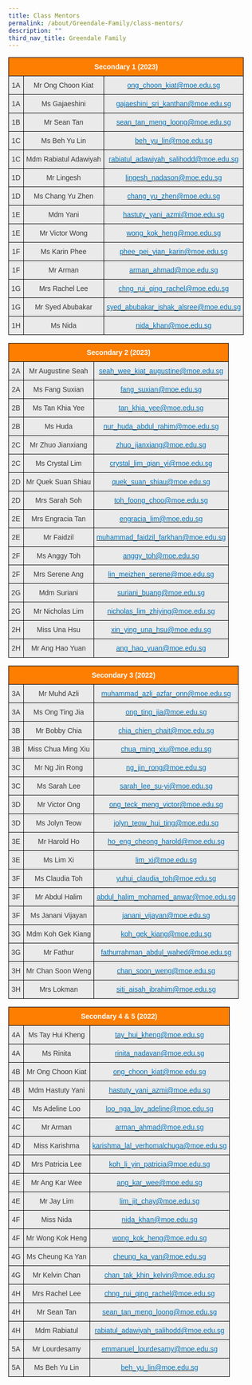 ```yaml
---
title: Class Mentors
permalink: /about/Greendale-Family/class-mentors/
description: ""
third_nav_title: Greendale Family
---
```

<style type="text/css">
.tg  {border-collapse:collapse;border-spacing:0;}
.tg td{border-color:black;border-style:solid;border-width:1px;font-family:Arial, sans-serif;font-size:14px;
  overflow:hidden;padding:10px 5px;word-break:normal;}
.tg th{border-color:black;border-style:solid;border-width:1px;font-family:Arial, sans-serif;font-size:14px;
  font-weight:normal;overflow:hidden;padding:10px 5px;word-break:normal;}
.tg .tg-x4kc{background-color:#EAEAEA;color:#3A3A3A;text-align:center;vertical-align:middle}
.tg .tg-t0cp{background-color:#FD7E00;color:#FFF;font-weight:bold;text-align:center;vertical-align:top}
.tg .tg-kytw{background-color:#EAEAEA;color:#0274BE;text-align:center;vertical-align:top}
</style>
<table class="tg">
<thead>
  <tr>
    <th class="tg-t0cp" colspan="3"><span style="font-weight:inherit;font-style:inherit;color:#FFF">Secondary 1 (2023)</span></th>
  </tr>
</thead>
<tbody>
  <tr>
    <td class="tg-x4kc"><span style="font-weight:inherit;font-style:inherit;background-color:#EAEAEA">1A</span></td>
    <td class="tg-x4kc"><span style="font-weight:inherit;font-style:inherit;background-color:#EAEAEA">Mr Ong Choon Kiat</span></td>
    <td class="tg-kytw"><a href="mailto:ong_choon_kiat@moe.edu.sg"><span style="font-weight:inherit;font-style:inherit;text-decoration:none;color:#0274BE;background-color:transparent">ong_choon_kiat@moe.edu.sg</span></a></td>
  </tr>
  <tr>
    <td class="tg-x4kc"><span style="font-weight:inherit;font-style:inherit;background-color:#EAEAEA">1A</span></td>
    <td class="tg-x4kc"><span style="font-weight:inherit;font-style:inherit;background-color:#EAEAEA">Ms Gajaeshini</span></td>
    <td class="tg-kytw"><a href="mailto:gajaeshini_sri_kanthan@moe.edu.sg"><span style="font-weight:inherit;font-style:inherit;text-decoration:none;color:#0274BE;background-color:transparent">gajaeshini_sri_kanthan@moe.edu.sg</span></a></td>
  </tr>
  <tr>
    <td class="tg-x4kc"><span style="font-weight:inherit;font-style:inherit;background-color:#EAEAEA">1B</span></td>
    <td class="tg-x4kc"><span style="font-weight:inherit;font-style:inherit;background-color:#EAEAEA">Mr Sean Tan</span></td>
    <td class="tg-kytw"><a href="mailto:sean_tan_meng_loong@moe.edu.sg"><span style="font-weight:inherit;font-style:inherit;text-decoration:none;color:#0274BE;background-color:transparent">sean_tan_meng_loong@moe.edu.sg</span></a></td>
  </tr>
  <tr>
    <td class="tg-x4kc"><span style="font-weight:inherit;font-style:inherit;background-color:#EAEAEA">1C</span></td>
    <td class="tg-x4kc"><span style="font-weight:inherit;font-style:inherit;background-color:#EAEAEA">Ms Beh Yu Lin</span></td>
    <td class="tg-kytw"><a href="mailto:beh_yu_lin@moe.edu.sg"><span style="font-weight:inherit;font-style:inherit;text-decoration:none;color:#0274BE;background-color:transparent">beh_yu_lin@moe.edu.sg</span></a></td>
  </tr>
  <tr>
    <td class="tg-x4kc"><span style="font-weight:inherit;font-style:inherit;background-color:#EAEAEA">1C</span></td>
    <td class="tg-x4kc"><span style="font-weight:inherit;font-style:inherit;background-color:#EAEAEA">Mdm Rabiatul Adawiyah</span></td>
    <td class="tg-kytw"><a href="mailto:rabiatul_adawiyah_salihodd@moe.edu.sg"><span style="font-weight:inherit;font-style:inherit;text-decoration:none;color:#0274BE;background-color:transparent">rabiatul_adawiyah_salihodd@moe.edu.sg</span></a></td>
  </tr>
  <tr>
    <td class="tg-x4kc"><span style="font-weight:inherit;font-style:inherit;background-color:#EAEAEA">1D</span></td>
    <td class="tg-x4kc"><span style="font-weight:inherit;font-style:inherit;background-color:#EAEAEA">Mr Lingesh</span></td>
    <td class="tg-kytw"><a href="mailto:lingesh_nadason@moe.edu.sg"><span style="font-weight:inherit;font-style:inherit;text-decoration:none;color:#0274BE;background-color:transparent">lingesh_nadason@moe.edu.sg</span></a></td>
  </tr>
  <tr>
    <td class="tg-x4kc"><span style="font-weight:inherit;font-style:inherit;background-color:#EAEAEA">1D</span></td>
    <td class="tg-x4kc"><span style="font-weight:inherit;font-style:inherit;background-color:#EAEAEA">Ms Chang Yu Zhen</span></td>
    <td class="tg-kytw"><a href="mailto:chang_yu_zhen@moe.edu.sg"><span style="font-weight:inherit;font-style:inherit;text-decoration:none;color:#0274BE;background-color:transparent">chang_yu_zhen@moe.edu.sg</span></a></td>
  </tr>
<tr>
    <td class="tg-x4kc"><span style="font-weight:inherit;font-style:inherit;background-color:#EAEAEA">1E</span></td>
    <td class="tg-x4kc"><span style="font-weight:inherit;font-style:inherit;background-color:#EAEAEA">Mdm Yani</span></td>
    <td class="tg-kytw"><a href="mailto:hastuty_yani_azmi@moe.edu.sg"><span style="font-weight:inherit;font-style:inherit;text-decoration:none;color:#0274BE;background-color:transparent">hastuty_yani_azmi@moe.edu.sg</span></a></td>
  </tr>
  <tr>
    <td class="tg-x4kc"><span style="font-weight:inherit;font-style:inherit;background-color:#EAEAEA">1E</span></td>
    <td class="tg-x4kc"><span style="font-weight:inherit;font-style:inherit;background-color:#EAEAEA">Mr Victor Wong</span></td>
    <td class="tg-kytw"><a href="mailto:wong_kok_heng@moe.edu.sg"><span style="font-weight:inherit;font-style:inherit;text-decoration:none;color:#0274BE;background-color:transparent">wong_kok_heng@moe.edu.sg</span></a></td>
  </tr>
  <tr>
    <td class="tg-x4kc"><span style="font-weight:inherit;font-style:inherit;background-color:#EAEAEA">1F</span></td>
    <td class="tg-x4kc"><span style="font-weight:inherit;font-style:inherit;background-color:#EAEAEA">Ms Karin Phee</span></td>
    <td class="tg-kytw"><a href="mailto:phee_pei_yian_karin@moe.edu.sg"><span style="font-weight:inherit;font-style:inherit;text-decoration:none;color:#0274BE;background-color:transparent">phee_pei_yian_karin@moe.edu.sg</span></a></td>
  </tr>
  <tr>
    <td class="tg-x4kc"><span style="font-weight:inherit;font-style:inherit;background-color:#EAEAEA">1F</span></td>
    <td class="tg-x4kc"><span style="font-weight:inherit;font-style:inherit;background-color:#EAEAEA">Mr Arman</span></td>
    <td class="tg-kytw"><a href="mailto:arman_ahmad@moe.edu.sg"><span style="font-weight:inherit;font-style:inherit;text-decoration:none;color:#0274BE;background-color:transparent">arman_ahmad@moe.edu.sg</span></a></td>
  </tr>
  <tr>
    <td class="tg-x4kc"><span style="font-weight:inherit;font-style:inherit;background-color:#EAEAEA">1G</span></td>
    <td class="tg-x4kc"><span style="font-weight:inherit;font-style:inherit;background-color:#EAEAEA">Mrs Rachel Lee</span></td>
    <td class="tg-kytw"><a href="mailto:chng_rui_qing_rachel@moe.edu.sg"><span style="font-weight:inherit;font-style:inherit;text-decoration:none;color:#0274BE;background-color:transparent">chng_rui_qing_rachel@moe.edu.sg</span></a></td>
  </tr>
  <tr>
    <td class="tg-x4kc"><span style="font-weight:inherit;font-style:inherit;background-color:#EAEAEA">1G</span></td>
    <td class="tg-x4kc"><span style="font-weight:inherit;font-style:inherit;background-color:#EAEAEA">Mr Syed Abubakar</span></td>
    <td class="tg-kytw"><a href="mailto:syed_abubakar_ishak_alsree@moe.edu.sg"><span style="font-weight:inherit;font-style:inherit;text-decoration:none;color:#0274BE;background-color:transparent">syed_abubakar_ishak_alsree@moe.edu.sg</span></a></td>
  </tr>
  <tr>
    <td class="tg-x4kc"><span style="font-weight:inherit;font-style:inherit;background-color:#EAEAEA">1H</span></td>
    <td class="tg-x4kc"><span style="font-weight:inherit;font-style:inherit;background-color:#EAEAEA">Ms Nida</span></td>
    <td class="tg-kytw"><a href="mailto:nida_khan@moe.edu.sg"><span style="font-weight:inherit;font-style:inherit;text-decoration:none;color:#0274BE;background-color:transparent">nida_khan@moe.edu.sg</span></a></td>
  </tr>

</tbody>
</table>

<style type="text/css">
.tg  {border-collapse:collapse;border-spacing:0;}
.tg td{border-color:black;border-style:solid;border-width:1px;font-family:Arial, sans-serif;font-size:14px;
  overflow:hidden;padding:10px 5px;word-break:normal;}
.tg th{border-color:black;border-style:solid;border-width:1px;font-family:Arial, sans-serif;font-size:14px;
  font-weight:normal;overflow:hidden;padding:10px 5px;word-break:normal;}
.tg .tg-x4kc{background-color:#EAEAEA;color:#3A3A3A;text-align:center;vertical-align:middle}
.tg .tg-t0cp{background-color:#FD7E00;color:#FFF;font-weight:bold;text-align:center;vertical-align:top}
.tg .tg-kytw{background-color:#EAEAEA;color:#0274BE;text-align:center;vertical-align:top}
</style>
<table class="tg">
<thead>
  <tr>
    <th class="tg-t0cp" colspan="3"><span style="font-weight:inherit;font-style:inherit;color:#FFF">Secondary 2 (2023)</span></th>
  </tr>
</thead>
<tbody>
  <tr>
    <td class="tg-x4kc"><span style="font-weight:inherit;font-style:inherit;background-color:#EAEAEA">2A</span></td>
    <td class="tg-x4kc"><span style="font-weight:inherit;font-style:inherit;background-color:#EAEAEA">Mr Augustine Seah</span></td>
    <td class="tg-kytw"><a href="mailto:seah_wee_kiat_augustine@moe.edu.sg"><span style="font-weight:inherit;font-style:inherit;text-decoration:none;color:#0274BE;background-color:transparent">seah_wee_kiat_augustine@moe.edu.sg</span></a></td>
  </tr>
  <tr>
    <td class="tg-x4kc"><span style="font-weight:inherit;font-style:inherit;background-color:#EAEAEA">2A</span></td>
    <td class="tg-x4kc"><span style="font-weight:inherit;font-style:inherit;background-color:#EAEAEA">Ms Fang Suxian</span></td>
    <td class="tg-kytw"><a href="mailto:fang_suxian@moe.edu.sg"><span style="font-weight:inherit;font-style:inherit;text-decoration:none;color:#0274BE;background-color:transparent">fang_suxian@moe.edu.sg</span></a></td>
  </tr>
  <tr>
    <td class="tg-x4kc"><span style="font-weight:inherit;font-style:inherit;background-color:#EAEAEA">2B</span></td>
    <td class="tg-x4kc"><span style="font-weight:inherit;font-style:inherit;background-color:#EAEAEA">Ms Tan Khia Yee</span></td>
    <td class="tg-kytw"><a href="mailto:tan_khia_yee@moe.edu.sg"><span style="font-weight:inherit;font-style:inherit;text-decoration:none;color:#0274BE;background-color:transparent">tan_khia_yee@moe.edu.sg</span></a></td>
  </tr>
  <tr>
    <td class="tg-x4kc"><span style="font-weight:inherit;font-style:inherit;background-color:#EAEAEA">2B</span></td>
    <td class="tg-x4kc"><span style="font-weight:inherit;font-style:inherit;background-color:#EAEAEA">Ms Huda</span></td>
    <td class="tg-kytw"><a href="mailto:nur_huda_abdul_rahim@moe.edu.sg"><span style="font-weight:inherit;font-style:inherit;text-decoration:none;color:#0274BE;background-color:transparent">nur_huda_abdul_rahim@moe.edu.sg</span></a></td>
  </tr>
  <tr>
    <td class="tg-x4kc"><span style="font-weight:inherit;font-style:inherit;background-color:#EAEAEA">2C</span></td>
    <td class="tg-x4kc"><span style="font-weight:inherit;font-style:inherit;background-color:#EAEAEA">Mr Zhuo Jianxiang</span></td>
    <td class="tg-kytw"><a href="mailto:zhuo_jianxiang@moe.edu.sg"><span style="font-weight:inherit;font-style:inherit;text-decoration:none;color:#0274BE;background-color:transparent">zhuo_jianxiang@moe.edu.sg</span></a></td>
  </tr>
  <tr>
    <td class="tg-x4kc"><span style="font-weight:inherit;font-style:inherit;background-color:#EAEAEA">2C</span></td>
    <td class="tg-x4kc"><span style="font-weight:inherit;font-style:inherit;background-color:#EAEAEA">Ms Crystal Lim</span></td>
    <td class="tg-kytw"><a href="mailto:crystal_lim_qian_yi@moe.edu.sg"><span style="font-weight:inherit;font-style:inherit;text-decoration:none;color:#0274BE;background-color:transparent">crystal_lim_qian_yi@moe.edu.sg</span></a></td>
  </tr>
  <tr>
    <td class="tg-x4kc"><span style="font-weight:inherit;font-style:inherit;background-color:#EAEAEA">2D</span></td>
    <td class="tg-x4kc"><span style="font-weight:inherit;font-style:inherit;background-color:#EAEAEA">Mr Quek Suan Shiau</span></td>
    <td class="tg-kytw"><a href="mailto:quek_suan_shiau@moe.edu.sg"><span style="font-weight:inherit;font-style:inherit;text-decoration:none;color:#0274BE;background-color:transparent">quek_suan_shiau@moe.edu.sg</span></a></td>
  </tr>
  <tr>
    <td class="tg-x4kc"><span style="font-weight:inherit;font-style:inherit;background-color:#EAEAEA">2D</span></td>
    <td class="tg-x4kc"><span style="font-weight:inherit;font-style:inherit;background-color:#EAEAEA">Mrs Sarah Soh</span></td>
    <td class="tg-kytw"><a href="mailto:toh_foong_choo@moe.edu.sg"><span style="font-weight:inherit;font-style:inherit;text-decoration:none;color:#0274BE;background-color:transparent">toh_foong_choo@moe.edu.sg</span></a></td>
  </tr>
  <tr>
    <td class="tg-x4kc"><span style="font-weight:inherit;font-style:inherit;background-color:#EAEAEA">2E</span></td>
    <td class="tg-x4kc"><span style="font-weight:inherit;font-style:inherit;background-color:#EAEAEA">Mrs Engracia Tan</span></td>
    <td class="tg-kytw"><a href="mailto:engracia_lim@moe.edu.sg"><span style="font-weight:inherit;font-style:inherit;text-decoration:none;color:#0274BE;background-color:transparent">engracia_lim@moe.edu.sg</span></a></td>
  </tr>
  <tr>
    <td class="tg-x4kc"><span style="font-weight:inherit;font-style:inherit;background-color:#EAEAEA">2E</span></td>
    <td class="tg-x4kc"><span style="font-weight:inherit;font-style:inherit;background-color:#EAEAEA">Mr Faidzil</span></td>
    <td class="tg-kytw"><a href="mailto:muhammad_faidzil_farkhan@moe.edu.sg"><span style="font-weight:inherit;font-style:inherit;text-decoration:none;color:#0274BE;background-color:transparent">muhammad_faidzil_farkhan@moe.edu.sg</span></a></td>
  </tr>
  <tr>
    <td class="tg-x4kc"><span style="font-weight:inherit;font-style:inherit;background-color:#EAEAEA">2F</span></td>
    <td class="tg-x4kc"><span style="font-weight:inherit;font-style:inherit;background-color:#EAEAEA">Ms Anggy Toh</span></td>
    <td class="tg-kytw"><a href="mailto:anggy_toh@moe.edu.sg"><span style="font-weight:inherit;font-style:inherit;text-decoration:none;color:#0274BE;background-color:transparent">anggy_toh@moe.edu.sg</span></a></td>
  </tr>
  <tr>
    <td class="tg-x4kc"><span style="font-weight:inherit;font-style:inherit;background-color:#EAEAEA">2F</span></td>
    <td class="tg-x4kc"><span style="font-weight:inherit;font-style:inherit;background-color:#EAEAEA">Mrs Serene Ang</span></td>
    <td class="tg-kytw"><a href="mailto:lin_meizhen_serene@moe.edu.sg"><span style="font-weight:inherit;font-style:inherit;text-decoration:none;color:#0274BE;background-color:transparent">lin_meizhen_serene@moe.edu.sg</span></a></td>
  </tr>
  <tr>
    <td class="tg-x4kc"><span style="font-weight:inherit;font-style:inherit;background-color:#EAEAEA">2G</span></td>
    <td class="tg-x4kc"><span style="font-weight:inherit;font-style:inherit;background-color:#EAEAEA">Mdm Suriani</span></td>
    <td class="tg-kytw"><a href="mailto:suriani_buang@moe.edu.sg"><span style="font-weight:inherit;font-style:inherit;text-decoration:none;color:#0274BE;background-color:transparent">suriani_buang@moe.edu.sg</span></a></td>
  </tr>
  <tr>
    <td class="tg-x4kc"><span style="font-weight:inherit;font-style:inherit;background-color:#EAEAEA">2G</span></td>
    <td class="tg-x4kc"><span style="font-weight:inherit;font-style:inherit;background-color:#EAEAEA">Mr Nicholas Lim</span></td>
    <td class="tg-kytw"><a href="mailto:nicholas_lim_zhiying@moe.edu.sg"><span style="font-weight:inherit;font-style:inherit;text-decoration:none;color:#0274BE;background-color:transparent">nicholas_lim_zhiying@moe.edu.sg</span></a></td>
  </tr>
  <tr>
    <td class="tg-x4kc"><span style="font-weight:inherit;font-style:inherit;background-color:#EAEAEA">2H</span></td>
    <td class="tg-x4kc"><span style="font-weight:inherit;font-style:inherit;background-color:#EAEAEA">Miss Una Hsu</span></td>
    <td class="tg-kytw"><a href="mailto:xin_ying_una_hsu@moe.edu.sg"><span style="font-weight:inherit;font-style:inherit;text-decoration:none;color:#0274BE;background-color:transparent">xin_ying_una_hsu@moe.edu.sg</span></a></td>
  </tr>
  <tr>
    <td class="tg-x4kc"><span style="font-weight:inherit;font-style:inherit;background-color:#EAEAEA">2H</span></td>
    <td class="tg-x4kc"><span style="font-weight:inherit;font-style:inherit;background-color:#EAEAEA">Mr Ang Hao Yuan</span></td>
    <td class="tg-kytw"><a href="mailto:ang_hao_yuan@moe.edu.sg"><span style="font-weight:inherit;font-style:inherit;text-decoration:none;color:#0274BE;background-color:transparent">ang_hao_yuan@moe.edu.sg</span></a></td>
  </tr>
</tbody>
</table>

<style type="text/css">
.tg  {border-collapse:collapse;border-spacing:0;}
.tg td{border-color:black;border-style:solid;border-width:1px;font-family:Arial, sans-serif;font-size:14px;
  overflow:hidden;padding:10px 5px;word-break:normal;}
.tg th{border-color:black;border-style:solid;border-width:1px;font-family:Arial, sans-serif;font-size:14px;
  font-weight:normal;overflow:hidden;padding:10px 5px;word-break:normal;}
.tg .tg-x4kc{background-color:#EAEAEA;color:#3A3A3A;text-align:center;vertical-align:middle}
.tg .tg-t0cp{background-color:#FD7E00;color:#FFF;font-weight:bold;text-align:center;vertical-align:top}
.tg .tg-kytw{background-color:#EAEAEA;color:#0274BE;text-align:center;vertical-align:top}
</style>
<table class="tg">
<thead>
  <tr>
    <th class="tg-t0cp" colspan="3"><span style="font-weight:inherit;font-style:inherit;color:#FFF">Secondary 3 (2022)</span></th>
  </tr>
</thead>
<tbody>
  <tr>
    <td class="tg-x4kc"><span style="font-weight:inherit;font-style:inherit;background-color:#EAEAEA">3A</span></td>
    <td class="tg-x4kc"><span style="font-weight:inherit;font-style:inherit;background-color:#EAEAEA">Mr Muhd Azli</span></td>
    <td class="tg-kytw"><a href="mailto:muhammad_azli_azfar_onn@moe.edu.sg"><span style="font-weight:inherit;font-style:inherit;text-decoration:none;color:#0274BE;background-color:transparent">muhammad_azli_azfar_onn@moe.edu.sg</span></a></td>
  </tr>
  <tr>
    <td class="tg-x4kc"><span style="font-weight:inherit;font-style:inherit;background-color:#EAEAEA">3A</span></td>
    <td class="tg-x4kc"><span style="font-weight:inherit;font-style:inherit;background-color:#EAEAEA">Ms Ong Ting Jia</span></td>
    <td class="tg-kytw"><a href="mailto:ong_ting_jia@moe.edu.sg"><span style="font-weight:inherit;font-style:inherit;text-decoration:none;color:#0274BE;background-color:transparent">ong_ting_jia@moe.edu.sg</span></a></td>
  </tr>
  <tr>
    <td class="tg-x4kc"><span style="font-weight:inherit;font-style:inherit;background-color:#EAEAEA">3B</span></td>
    <td class="tg-x4kc"><span style="font-weight:inherit;font-style:inherit;background-color:#EAEAEA">Mr Bobby Chia</span></td>
    <td class="tg-kytw"><a href="mailto:chia_chien_chait@moe.edu.sg"><span style="font-weight:inherit;font-style:inherit;text-decoration:none;color:#0274BE;background-color:transparent">chia_chien_chait@moe.edu.sg</span></a></td>
  </tr>
  <tr>
    <td class="tg-x4kc"><span style="font-weight:inherit;font-style:inherit;background-color:#EAEAEA">3B</span></td>
    <td class="tg-x4kc"><span style="font-weight:inherit;font-style:inherit;background-color:#EAEAEA">Miss Chua Ming Xiu</span></td>
    <td class="tg-kytw"><a href="mailto:chua_ming_xiu@moe.edu.sg"><span style="font-weight:inherit;font-style:inherit;text-decoration:none;color:#0274BE;background-color:transparent">chua_ming_xiu@moe.edu.sg</span></a></td>
  </tr>
  <tr>
    <td class="tg-x4kc"><span style="font-weight:inherit;font-style:inherit;background-color:#EAEAEA">3C</span></td>
    <td class="tg-x4kc"><span style="font-weight:inherit;font-style:inherit;background-color:#EAEAEA">Mr Ng Jin Rong</span></td>
    <td class="tg-kytw"><a href="mailto:ng_jin_rong@moe.edu.sg"><span style="font-weight:inherit;font-style:inherit;text-decoration:none;color:#0274BE;background-color:transparent">ng_jin_rong@moe.edu.sg</span></a></td>
  </tr>
  <tr>
    <td class="tg-x4kc"><span style="font-weight:inherit;font-style:inherit;background-color:#EAEAEA">3C</span></td>
    <td class="tg-x4kc"><span style="font-weight:inherit;font-style:inherit;background-color:#EAEAEA">Ms Sarah Lee</span></td>
    <td class="tg-kytw"><a href="mailto:sarah_lee_su-yi@moe.edu.sg"><span style="font-weight:inherit;font-style:inherit;text-decoration:none;color:#0274BE;background-color:transparent">sarah_lee_su-yi@moe.edu.sg</span></a></td>
  </tr>
  <tr>
    <td class="tg-x4kc"><span style="font-weight:inherit;font-style:inherit;background-color:#EAEAEA">3D</span></td>
    <td class="tg-x4kc"><span style="font-weight:inherit;font-style:inherit;background-color:#EAEAEA">Mr Victor Ong</span></td>
    <td class="tg-kytw"><a href="mailto:ong_teck_meng_victor@moe.edu.sg"><span style="font-weight:inherit;font-style:inherit;text-decoration:none;color:#0274BE;background-color:transparent">ong_teck_meng_victor@moe.edu.sg</span></a></td>
  </tr>
  <tr>
    <td class="tg-x4kc"><span style="font-weight:inherit;font-style:inherit;background-color:#EAEAEA">3D</span></td>
    <td class="tg-x4kc"><span style="font-weight:inherit;font-style:inherit;background-color:#EAEAEA">Ms Jolyn Teow</span></td>
    <td class="tg-kytw"><a href="mailto:jolyn_teow_hui_ting@moe.edu.sg"><span style="font-weight:inherit;font-style:inherit;text-decoration:none;color:#0274BE;background-color:transparent">jolyn_teow_hui_ting@moe.edu.sg</span></a></td>
  </tr>
  <tr>
    <td class="tg-x4kc"><span style="font-weight:inherit;font-style:inherit;background-color:#EAEAEA">3E</span></td>
    <td class="tg-x4kc"><span style="font-weight:inherit;font-style:inherit;background-color:#EAEAEA">Mr Harold Ho</span></td>
    <td class="tg-kytw"><a href="mailto:ho_eng_cheong_harold@moe.edu.sg"><span style="font-weight:inherit;font-style:inherit;text-decoration:none;color:#0274BE;background-color:transparent">ho_eng_cheong_harold@moe.edu.sg</span></a></td>
  </tr>
  <tr>
    <td class="tg-x4kc"><span style="font-weight:inherit;font-style:inherit;background-color:#EAEAEA">3E</span></td>
    <td class="tg-x4kc"><span style="font-weight:inherit;font-style:inherit;background-color:#EAEAEA">Ms Lim Xi</span></td>
    <td class="tg-kytw"><a href="mailto:lim_xi@moe.edu.sg"><span style="font-weight:inherit;font-style:inherit;text-decoration:none;color:#0274BE;background-color:transparent">lim_xi@moe.edu.sg</span></a></td>
  </tr>
  <tr>
    <td class="tg-x4kc"><span style="font-weight:inherit;font-style:inherit;background-color:#EAEAEA">3F</span></td>
    <td class="tg-x4kc"><span style="font-weight:inherit;font-style:inherit;background-color:#EAEAEA">Ms Claudia Toh</span></td>
    <td class="tg-kytw"><a href="mailto:yuhui_claudia_toh@moe.edu.sg"><span style="font-weight:inherit;font-style:inherit;text-decoration:none;color:#0274BE;background-color:transparent">yuhui_claudia_toh@moe.edu.sg</span></a></td>
  </tr>
  <tr>
    <td class="tg-x4kc"><span style="font-weight:inherit;font-style:inherit;background-color:#EAEAEA">3F</span></td>
    <td class="tg-x4kc"><span style="font-weight:inherit;font-style:inherit;background-color:#EAEAEA">Mr Abdul Halim</span></td>
    <td class="tg-kytw"><a href="mailto:abdul_halim_mohamed_anwar@moe.edu.sg"><span style="font-weight:inherit;font-style:inherit;text-decoration:none;color:#0274BE;background-color:transparent">abdul_halim_mohamed_anwar@moe.edu.sg</span></a></td>
  </tr>
  <tr>
    <td class="tg-x4kc"><span style="font-weight:inherit;font-style:inherit;background-color:#EAEAEA">3F</span></td>
    <td class="tg-x4kc"><span style="font-weight:inherit;font-style:inherit;background-color:#EAEAEA">Ms Janani Vijayan</span></td>
    <td class="tg-kytw"><a href="mailto:janani_vijayan@moe.edu.sg"><span style="font-weight:inherit;font-style:inherit;text-decoration:none;color:#0274BE;background-color:transparent">janani_vijayan@moe.edu.sg</span></a></td>
  </tr>
  <tr>
    <td class="tg-x4kc"><span style="font-weight:inherit;font-style:inherit;background-color:#EAEAEA">3G</span></td>
    <td class="tg-x4kc"><span style="font-weight:inherit;font-style:inherit;background-color:#EAEAEA">Mdm Koh Gek Kiang</span></td>
    <td class="tg-kytw"><a href="mailto:koh_gek_kiang@moe.edu.sg"><span style="font-weight:inherit;font-style:inherit;text-decoration:none;color:#0274BE;background-color:transparent">koh_gek_kiang@moe.edu.sg</span></a></td>
  </tr>
  <tr>
    <td class="tg-x4kc"><span style="font-weight:inherit;font-style:inherit;background-color:#EAEAEA">3G</span></td>
    <td class="tg-x4kc"><span style="font-weight:inherit;font-style:inherit;background-color:#EAEAEA">Mr Fathur</span></td>
    <td class="tg-kytw"><a href="mailto:fathurrahman_abdul_wahed@moe.edu.sg"><span style="font-weight:inherit;font-style:inherit;text-decoration:none;color:#0274BE;background-color:transparent">fathurrahman_abdul_wahed@moe.edu.sg</span></a></td>
  </tr>
  <tr>
    <td class="tg-x4kc"><span style="font-weight:inherit;font-style:inherit;background-color:#EAEAEA">3H</span></td>
    <td class="tg-x4kc"><span style="font-weight:inherit;font-style:inherit;background-color:#EAEAEA">Mr Chan Soon Weng</span></td>
    <td class="tg-kytw"><a href="mailto:chan_soon_weng@moe.edu.sg"><span style="font-weight:inherit;font-style:inherit;text-decoration:none;color:#0274BE;background-color:transparent">chan_soon_weng@moe.edu.sg</span></a></td>
  </tr>
  <tr>
    <td class="tg-x4kc"><span style="font-weight:inherit;font-style:inherit;background-color:#EAEAEA">3H</span></td>
    <td class="tg-x4kc"><span style="font-weight:inherit;font-style:inherit;background-color:#EAEAEA">Mrs Lokman</span></td>
    <td class="tg-kytw"><a href="mailto:siti_aisah_ibrahim@moe.edu.sg"><span style="font-weight:inherit;font-style:inherit;text-decoration:none;color:#0274BE;background-color:transparent">siti_aisah_ibrahim@moe.edu.sg</span></a></td>
  </tr>
</tbody>
</table>

<style type="text/css">
.tg  {border-collapse:collapse;border-spacing:0;}
.tg td{border-color:black;border-style:solid;border-width:1px;font-family:Arial, sans-serif;font-size:14px;
  overflow:hidden;padding:10px 5px;word-break:normal;}
.tg th{border-color:black;border-style:solid;border-width:1px;font-family:Arial, sans-serif;font-size:14px;
  font-weight:normal;overflow:hidden;padding:10px 5px;word-break:normal;}
.tg .tg-x4kc{background-color:#EAEAEA;color:#3A3A3A;text-align:center;vertical-align:middle}
.tg .tg-t0cp{background-color:#FD7E00;color:#FFF;font-weight:bold;text-align:center;vertical-align:top}
.tg .tg-kytw{background-color:#EAEAEA;color:#0274BE;text-align:center;vertical-align:top}
</style>
<table class="tg">
<thead>
  <tr>
    <th class="tg-t0cp" colspan="3"><span style="font-weight:inherit;font-style:inherit;color:#FFF">Secondary 4 &amp; 5 (2022)</span></th>
  </tr>
</thead>
<tbody>
  <tr>
    <td class="tg-x4kc"><span style="font-weight:inherit;font-style:inherit;background-color:#EAEAEA">4A</span></td>
    <td class="tg-x4kc"><span style="font-weight:inherit;font-style:inherit;background-color:#EAEAEA">Ms Tay Hui Kheng</span></td>
    <td class="tg-kytw"><a href="mailto:tay_hui_kheng@moe.edu.sg"><span style="font-weight:inherit;font-style:inherit;text-decoration:none;color:#0274BE;background-color:transparent">tay_hui_kheng@moe.edu.sg</span></a></td>
  </tr>
  <tr>
    <td class="tg-x4kc"><span style="font-weight:inherit;font-style:inherit;background-color:#EAEAEA">4A</span></td>
    <td class="tg-x4kc"><span style="font-weight:inherit;font-style:inherit;background-color:#EAEAEA">Ms Rinita</span></td>
    <td class="tg-kytw"><a href="mailto:rinita_nadavan@moe.edu.sg"><span style="font-weight:inherit;font-style:inherit;text-decoration:none;color:#0274BE;background-color:transparent">rinita_nadavan@moe.edu.sg</span></a></td>
  </tr>
  <tr>
    <td class="tg-x4kc"><span style="font-weight:inherit;font-style:inherit;background-color:#EAEAEA">4B</span></td>
    <td class="tg-x4kc"><span style="font-weight:inherit;font-style:inherit;background-color:#EAEAEA">Mr Ong Choon Kiat</span></td>
    <td class="tg-kytw"><a href="mailto:ong_choon_kiat@moe.edu.sg"><span style="font-weight:inherit;font-style:inherit;text-decoration:none;color:#0274BE;background-color:transparent">ong_choon_kiat@moe.edu.sg</span></a></td>
  </tr>
  <tr>
    <td class="tg-x4kc"><span style="font-weight:inherit;font-style:inherit;background-color:#EAEAEA">4B</span></td>
    <td class="tg-x4kc"><span style="font-weight:inherit;font-style:inherit;background-color:#EAEAEA">Mdm Hastuty Yani</span></td>
    <td class="tg-kytw"><a href="mailto:hastuty_yani_azmi@moe.edu.sg"><span style="font-weight:inherit;font-style:inherit;text-decoration:none;color:#0274BE;background-color:transparent">hastuty_yani_azmi@moe.edu.sg</span></a></td>
  </tr>
  <tr>
    <td class="tg-x4kc"><span style="font-weight:inherit;font-style:inherit;background-color:#EAEAEA">4C</span></td>
    <td class="tg-x4kc"><span style="font-weight:inherit;font-style:inherit;background-color:#EAEAEA">Ms Adeline Loo</span></td>
    <td class="tg-kytw"><a href="mailto:loo_nga_lay_adeline@moe.edu.sg"><span style="font-weight:inherit;font-style:inherit;text-decoration:none;color:#0274BE;background-color:transparent">loo_nga_lay_adeline@moe.edu.sg</span></a></td>
  </tr>
  <tr>
    <td class="tg-x4kc"><span style="font-weight:inherit;font-style:inherit;background-color:#EAEAEA">4C</span></td>
    <td class="tg-x4kc"><span style="font-weight:inherit;font-style:inherit;background-color:#EAEAEA">Mr Arman</span></td>
    <td class="tg-kytw"><a href="mailto:arman_ahmad@moe.edu.sg"><span style="font-weight:inherit;font-style:inherit;text-decoration:none;color:#0274BE;background-color:transparent">arman_ahmad@moe.edu.sg</span></a></td>
  </tr>
  <tr>
    <td class="tg-x4kc"><span style="font-weight:inherit;font-style:inherit;background-color:#EAEAEA">4D</span></td>
    <td class="tg-x4kc"><span style="font-weight:inherit;font-style:inherit;background-color:#EAEAEA">Miss Karishma</span></td>
    <td class="tg-kytw"><a href="mailto:karishma_lal_verhomalchuga@moe.edu.sg"><span style="font-weight:inherit;font-style:inherit;text-decoration:none;color:#0274BE;background-color:transparent">karishma_lal_verhomalchuga@moe.edu.sg</span></a></td>
  </tr>
  <tr>
    <td class="tg-x4kc"><span style="font-weight:inherit;font-style:inherit;background-color:#EAEAEA">4D</span></td>
    <td class="tg-x4kc"><span style="font-weight:inherit;font-style:inherit;background-color:#EAEAEA">Mrs Patricia Lee</span></td>
    <td class="tg-kytw"><a href="mailto:koh_li_yin_patricia@moe.edu.sg"><span style="font-weight:inherit;font-style:inherit;text-decoration:none;color:#0274BE;background-color:transparent">koh_li_yin_patricia@moe.edu.sg</span></a></td>
  </tr>
  <tr>
    <td class="tg-x4kc"><span style="font-weight:inherit;font-style:inherit;background-color:#EAEAEA">4E</span></td>
    <td class="tg-x4kc"><span style="font-weight:inherit;font-style:inherit;background-color:#EAEAEA">Mr Ang Kar Wee</span></td>
    <td class="tg-kytw"><a href="mailto:ang_kar_wee@moe.edu.sg"><span style="font-weight:inherit;font-style:inherit;text-decoration:none;color:#0274BE;background-color:transparent">ang_kar_wee@moe.edu.sg</span></a></td>
  </tr>
  <tr>
    <td class="tg-x4kc"><span style="font-weight:inherit;font-style:inherit;background-color:#EAEAEA">4E</span></td>
    <td class="tg-x4kc"><span style="font-weight:inherit;font-style:inherit;background-color:#EAEAEA">Mr Jay Lim</span></td>
    <td class="tg-kytw"><a href="mailto:lim_jit_chay@moe.edu.sg"><span style="font-weight:inherit;font-style:inherit;text-decoration:none;color:#0274BE;background-color:transparent">lim_jit_chay@moe.edu.sg</span></a></td>
  </tr>
  <tr>
    <td class="tg-x4kc"><span style="font-weight:inherit;font-style:inherit;background-color:#EAEAEA">4F</span></td>
    <td class="tg-x4kc"><span style="font-weight:inherit;font-style:inherit;background-color:#EAEAEA">Miss Nida</span></td>
    <td class="tg-kytw"><a href="mailto:nida_khan@moe.edu.sg"><span style="font-weight:inherit;font-style:inherit;text-decoration:none;color:#0274BE;background-color:transparent">nida_khan@moe.edu.sg</span></a></td>
  </tr>
  <tr>
    <td class="tg-x4kc"><span style="font-weight:inherit;font-style:inherit;background-color:#EAEAEA">4F</span></td>
    <td class="tg-x4kc"><span style="font-weight:inherit;font-style:inherit;background-color:#EAEAEA">Mr Wong Kok Heng</span></td>
    <td class="tg-kytw"><a href="mailto:wong_kok_heng@moe.edu.sg"><span style="font-weight:inherit;font-style:inherit;text-decoration:none;color:#0274BE;background-color:transparent">wong_kok_heng@moe.edu.sg</span></a></td>
  </tr>
  <tr>
    <td class="tg-x4kc"><span style="font-weight:inherit;font-style:inherit;background-color:#EAEAEA">4G</span></td>
    <td class="tg-x4kc"><span style="font-weight:inherit;font-style:inherit;background-color:#EAEAEA">Ms Cheung Ka Yan</span></td>
    <td class="tg-kytw"><a href="mailto:cheung_ka_yan@moe.edu.sg"><span style="font-weight:inherit;font-style:inherit;text-decoration:none;color:#0274BE;background-color:transparent">cheung_ka_yan@moe.edu.sg</span></a></td>
  </tr>
  <tr>
    <td class="tg-x4kc"><span style="font-weight:inherit;font-style:inherit;background-color:#EAEAEA">4G</span></td>
    <td class="tg-x4kc"><span style="font-weight:inherit;font-style:inherit;background-color:#EAEAEA">Mr Kelvin Chan</span></td>
    <td class="tg-kytw"><a href="mailto:chan_tak_khin_kelvin@moe.edu.sg"><span style="font-weight:inherit;font-style:inherit;text-decoration:none;color:#0274BE;background-color:transparent">chan_tak_khin_kelvin@moe.edu.sg</span></a></td>
  </tr>
  <tr>
    <td class="tg-x4kc"><span style="font-weight:inherit;font-style:inherit;background-color:#EAEAEA">4H</span></td>
    <td class="tg-x4kc"><span style="font-weight:inherit;font-style:inherit;background-color:#EAEAEA">Mrs Rachel Lee</span></td>
    <td class="tg-kytw"><a href="mailto:chng_rui_qing_rachel@moe.edu.sg"><span style="font-weight:inherit;font-style:inherit;text-decoration:none;color:#0274BE;background-color:transparent">chng_rui_qing_rachel@moe.edu.sg</span></a></td>
  </tr>
  <tr>
    <td class="tg-x4kc"><span style="font-weight:inherit;font-style:inherit;background-color:#EAEAEA">4H</span></td>
    <td class="tg-x4kc"><span style="font-weight:inherit;font-style:inherit;background-color:#EAEAEA">Mr Sean Tan</span></td>
    <td class="tg-kytw"><a href="mailto:sean_tan_meng_loong@moe.edu.sg"><span style="font-weight:inherit;font-style:inherit;text-decoration:none;color:#0274BE;background-color:transparent">sean_tan_meng_loong@moe.edu.sg</span></a></td>
  </tr>
  <tr>
    <td class="tg-x4kc"><span style="font-weight:inherit;font-style:inherit;background-color:#EAEAEA">4H</span></td>
    <td class="tg-x4kc"><span style="font-weight:inherit;font-style:inherit;background-color:#EAEAEA">Mdm Rabiatul</span></td>
    <td class="tg-kytw"><a href="mailto:rabiatul_adawiyah_salihodd@moe.edu.sg"><span style="font-weight:inherit;font-style:inherit;text-decoration:none;color:#0274BE;background-color:transparent">rabiatul_adawiyah_salihodd@moe.edu.sg</span></a></td>
  </tr>
  <tr>
    <td class="tg-x4kc"><span style="font-weight:inherit;font-style:inherit;background-color:#EAEAEA">5A</span></td>
    <td class="tg-x4kc"><span style="font-weight:inherit;font-style:inherit;background-color:#EAEAEA">Mr Lourdesamy</span></td>
    <td class="tg-kytw"><a href="mailto:emmanuel_lourdesamy@moe.edu.sg"><span style="font-weight:inherit;font-style:inherit;text-decoration:none;color:#0274BE;background-color:transparent">emmanuel_lourdesamy@moe.edu.sg</span></a></td>
  </tr>
  <tr>
    <td class="tg-x4kc"><span style="font-weight:inherit;font-style:inherit;background-color:#EAEAEA">5A</span></td>
    <td class="tg-x4kc"><span style="font-weight:inherit;font-style:inherit;background-color:#EAEAEA">Ms Beh Yu Lin</span></td>
    <td class="tg-kytw"><a href="mailto:beh_yu_lin@moe.edu.sg"><span style="font-weight:inherit;font-style:inherit;text-decoration:none;color:#0274BE;background-color:transparent">beh_yu_lin@moe.edu.sg</span></a></td>
  </tr>
</tbody>
</table>